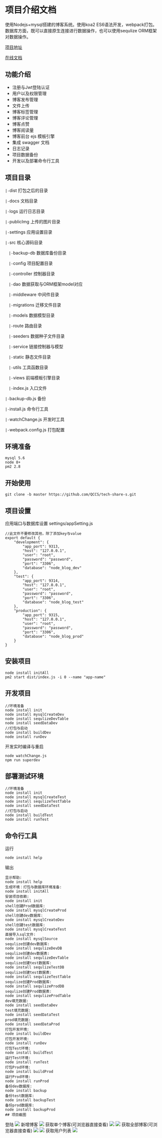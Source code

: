 # 项目介绍文档
使用Nodejs+mysql搭建的博客系统。使用koa2 ES6语法开发，webpack打包。
数据库方面，既可以直接原生连接进行数据操作，也可以使用sequlize ORM框架对数据操作。

[项目地址](https://github.com/QCCS/node-blog)

[在线文档](https://qccs.github.io/node-blog/docs/#/)

## 功能介绍
+ 注册与Jwt登陆认证
+ 用户以及权限管理
+ 博客发布管理
+ 文件上传
+ 博客标签管理
+ 博客评论管理
+ 博客点赞
+ 博客阅读量
+ 博客前台 ejs 模板引擎
+ 集成 swagger 文档
+ 日志记录
+ 项目数据备份
+ 开发以及部署命令行工具

## 项目目录

`|-`dist 打包之后的目录

`|-`docs 文档目录

`|-`logs 运行日志目录

`|-`publicImg 上传的图片目录

`|-`settings 应用设置目录

`|-`src 核心源码目录

&nbsp;&nbsp;&nbsp;`|-`backup-db 数据库备份目录

&nbsp;&nbsp;&nbsp;`|-`config 项目配置目录

&nbsp;&nbsp;&nbsp;`|-`controller 控制器目录

&nbsp;&nbsp;&nbsp;`|-`dao 数据获取与ORM框架model对应

&nbsp;&nbsp;&nbsp;`|-`middleware 中间件目录

&nbsp;&nbsp;&nbsp;`|-`migrations 迁移文件目录

&nbsp;&nbsp;&nbsp;`|-`models 数据模型目录

&nbsp;&nbsp;&nbsp;`|-`route 路由目录

&nbsp;&nbsp;&nbsp;`|-`seeders 数据种子文件目录

&nbsp;&nbsp;&nbsp;`|-`service 链接控制器与模型

&nbsp;&nbsp;&nbsp;`|-`static 静态文件目录

&nbsp;&nbsp;&nbsp;`|-`utils 工具函数目录

&nbsp;&nbsp;&nbsp;`|-`views 前端模板引擎目录

&nbsp;&nbsp;&nbsp;`|-`index.js 入口文件

`|-`backup-db.js 备份

`|-`install.js 命令行工具

`|-`watchChange.js 开发时工具

`|-`webpack.config.js 打包配置


## 环境准备
```
mysql 5.6
node 8+
pm2 2.8

```
## 开始使用 
```
git clone -b master https://github.com/QCCS/tech-share-s.git
```
## 项目设置
应用端口与数据库设置 settings/appSetting.js
```
//此文件不要修改其他，除了添加key与value
export default {
    "development": {
        "app_port": 9313,
        "host": "127.0.0.1",
        "user": "root",
        "password": "password",
        "port": "3306",
        "database": "node_blog_dev"
    },
    "test": {
        "app_port": 9314,
        "host": "127.0.0.1",
        "user": "root",
        "password": "password",
        "port": "3306",
        "database": "node_blog_test"
    },
    "production": {
        "app_port": 9315,
        "host": "127.0.0.1",
        "user": "root",
        "password": "password",
        "port": "3306",
        "database": "node_blog_prod"
    }
}
```
## 安装项目
```
node install initAll
pm2 start dist/index.js -i 0 --name "app-name"
```
## 开发项目
```
//环境准备
node install init
node install mysqlCreateDev
node install sequlizeDevTable
node install seedDataDev
//打包与启动
node install buildDev
node install runDev
```
开发实时编译与重启
```
node watchChange.js
npm run superdev
```
## 部署测试环境
```
//环境准备
node install init
node install mysqlCreateTest
node install sequlizeTestTable
node install seedDataTest
//打包与启动
node install buildTest
node install runTest
```

## 命令行工具
运行

```
node install help
```
输出
```
显示帮助:
node install help
生成环境：打包与数据库环境准备:
node install initAll
安装项目依赖:
node install init
shell创建Prod数据库:
node install mysqlCreateProd
shell创建dev数据库:
node install mysqlCreateDev
shell创建test数据库:
node install mysqlCreateTest
直接导入sql文件:
node install mysqlSource
sequlize创建dev数据库:
node install sequlizeDevDB
sequlize创建dev数据表:
node install sequlizeDevTable
sequlize创建test数据库:
node install sequlizeTestDB
sequlize创建test数据表:
node install sequlizeTestTable
sequlize创建Prod数据库:
node install sequlizeProdDB
sequlize创建Prod数据表:
node install sequlizeProdTable
dev填充数据:
node install seedDataDev
test填充数据:
node install seedDataTest
prod填充数据:
node install seedDataProd
打包开发环境:
node install buildDev
打包开发环境:
node install runDev
打包Test环境:
node install buildTest
运行Test环境:
node install runTest
打包Prod环境:
node install buildProd
运行Prod环境:
node install runProd
备份dev数据库:
node install backup
备份test数据库:
node install backupTest
备份prod数据库:
node install backupProd
## 项目截图
```
登陆
![](https://raw.githubusercontent.com/QCCS/node-blog/master/docs/imgs/login.png)
新增博客
![](https://raw.githubusercontent.com/QCCS/node-blog/master/docs/imgs/create_post.png)
获取单个博客(可浏览器直接查看)
![](https://raw.githubusercontent.com/QCCS/node-blog/master/docs/imgs/get_post.png)
![](https://raw.githubusercontent.com/QCCS/node-blog/master/docs/imgs/post_detail.png)
获取全部博客(可浏览器直接查看)
![](https://raw.githubusercontent.com/QCCS/node-blog/master/docs/imgs/get_all_post.png)
![](https://raw.githubusercontent.com/QCCS/node-blog/master/docs/imgs/post_list.png)
获取用户列表
![](https://raw.githubusercontent.com/QCCS/node-blog/master/docs/imgs/user.png)